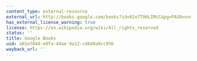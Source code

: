 ```yaml
---
content_type: external-resource
external_url: http://books.google.com/books?id=02x7T96LIMcC&pg=PA38=onepage
has_external_license_warning: true
license: https://en.wikipedia.org/wiki/All_rights_reserved
status: ''
title: Google Books
uid: a01e784d-e8fa-44ae-9a12-c4b40a9cc956
wayback_url: ''
---
```

